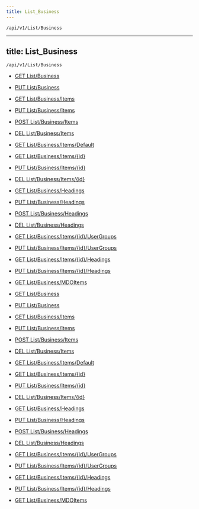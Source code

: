 ```yaml
---
title: List_Business
---
```


```http
/api/v1/List/Business
```

---

title: List_Business
---

```http
/api/v1/List/Business
```

* [GET List/Business](v1BusinessList_GetListDefinition.md)

* [PUT List/Business](v1BusinessList_SetListDefinition.md)

* [GET List/Business/Items](v1BusinessList_GetAll.md)

* [PUT List/Business/Items](v1BusinessList_PutAllBusiness.md)

* [POST List/Business/Items](v1BusinessList_PostBusiness.md)

* [DEL List/Business/Items](v1BusinessList_DeleteAllBusiness.md)

* [GET List/Business/Items/Default](v1BusinessList_CreateDefaultBusiness.md)

* [GET List/Business/Items/{id}](v1BusinessList_GetBusiness.md)

* [PUT List/Business/Items/{id}](v1BusinessList_PutBusiness.md)

* [DEL List/Business/Items/{id}](v1BusinessList_DeleteBusiness.md)

* [GET List/Business/Headings](v1BusinessList_GetBusinessHeadings.md)

* [PUT List/Business/Headings](v1BusinessList_PutBusinessHeadings.md)

* [POST List/Business/Headings](v1BusinessList_PostBusinessHeading.md)

* [DEL List/Business/Headings](v1BusinessList_DeleteBusinessHeadings.md)

* [GET List/Business/Items/{id}/UserGroups](v1BusinessList_GetBusinessUserGroupsForListItem.md)

* [PUT List/Business/Items/{id}/UserGroups](v1BusinessList_PutBusinessUserGroupsForListItem.md)

* [GET List/Business/Items/{id}/Headings](v1BusinessList_GetBusinessHeadingsForListItem.md)

* [PUT List/Business/Items/{id}/Headings](v1BusinessList_PutBusinessHeadingsForListItem.md)

* [GET List/Business/MDOItems](v1BusinessList_GetMDOList.md)

* [GET List/Business](v1BusinessList_GetListDefinition.md)

* [PUT List/Business](v1BusinessList_SetListDefinition.md)

* [GET List/Business/Items](v1BusinessList_GetAll.md)

* [PUT List/Business/Items](v1BusinessList_PutAllBusiness.md)

* [POST List/Business/Items](v1BusinessList_PostBusiness.md)

* [DEL List/Business/Items](v1BusinessList_DeleteAllBusiness.md)

* [GET List/Business/Items/Default](v1BusinessList_CreateDefaultBusiness.md)

* [GET List/Business/Items/{id}](v1BusinessList_GetBusiness.md)

* [PUT List/Business/Items/{id}](v1BusinessList_PutBusiness.md)

* [DEL List/Business/Items/{id}](v1BusinessList_DeleteBusiness.md)

* [GET List/Business/Headings](v1BusinessList_GetBusinessHeadings.md)

* [PUT List/Business/Headings](v1BusinessList_PutBusinessHeadings.md)

* [POST List/Business/Headings](v1BusinessList_PostBusinessHeading.md)

* [DEL List/Business/Headings](v1BusinessList_DeleteBusinessHeadings.md)

* [GET List/Business/Items/{id}/UserGroups](v1BusinessList_GetBusinessUserGroupsForListItem.md)

* [PUT List/Business/Items/{id}/UserGroups](v1BusinessList_PutBusinessUserGroupsForListItem.md)

* [GET List/Business/Items/{id}/Headings](v1BusinessList_GetBusinessHeadingsForListItem.md)

* [PUT List/Business/Items/{id}/Headings](v1BusinessList_PutBusinessHeadingsForListItem.md)

* [GET List/Business/MDOItems](v1BusinessList_GetMDOList.md)
